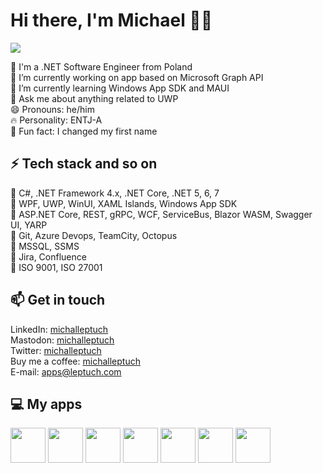 # Hi there, I'm Michael 🙋‍♂️

![](https://komarev.com/ghpvc/?username=michalleptuch)

🍍 I'm a .NET Software Engineer from Poland  
🔭 I’m currently working on app based on Microsoft Graph API  
🌱 I’m currently learning Windows App SDK and MAUI  
💬 Ask me about anything related to UWP  
😄 Pronouns: he/him  
🔥 Personality: ENTJ-A  
🎉 Fun fact: I changed my first name


## ⚡ Tech stack and so on

🔹 C#, .NET Framework 4.x, .NET Core, .NET 5, 6, 7   
🔹 WPF, UWP, WinUI, XAML Islands, Windows App SDK  
🔹 ASP.NET Core, REST, gRPC, WCF, ServiceBus, Blazor WASM, Swagger UI, YARP   
🔹 Git, Azure Devops, TeamCity, Octopus  
🔹 MSSQL, SSMS  
🔹 Jira, Confluence  
🔹 ISO 9001, ISO 27001


## 📫 Get in touch

LinkedIn: [michalleptuch](https://www.linkedin.com/in/michalleptuch/)  
Mastodon: <a rel="me" href="https://dotnet.social/@michalleptuch">michalleptuch</a>  
Twitter: [michalleptuch](https://twitter.com/michalleptuch)  
Buy me a coffee: [michalleptuch](https://www.buymeacoffee.com/michalleptuch)  
E-mail: [apps@leptuch.com](mailto:apps@leptuch.com)  


## 💻 My apps

<a href="https://github.com/michalleptuch/ink-workspace" alt="Ink Workspace">
<image src="https://github.com/michalleptuch/ink-workspace/raw/main/images/StoreTile.png" width=56/></a>
<a href="https://github.com/michalleptuch/mixe" alt="Mixe">
<image src="https://github.com/michalleptuch/mixe/raw/main/images/StoreTile.png" width=56/></a>
<a href="https://github.com/michalleptuch/calendar-flyout" alt="Calendar Flyout">
<image src="https://store-images.s-microsoft.com/image/apps.16617.14565777777550263.eec22724-04b8-4632-afaa-a8db3d49bac1.04529260-ca79-4fb4-b35e-71768ad4f0b1" width=56/></a>
<a href="https://github.com/michalleptuch/desktop-toolkit" alt="Desktop Toolkit">
<image src="https://store-images.s-microsoft.com/image/apps.14134.14045298845715428.12c2c4b0-ec8b-44f4-8b2d-f3692cd14f72.3ae42475-9fad-4fe9-883a-fab01b4b4242" width=56/></a>
<a href="https://github.com/michalleptuch/aurora" alt="Aurora">
<image src="https://store-images.s-microsoft.com/image/apps.15270.14540617761808034.5883fc92-133b-492c-82de-06d890307680.bc7ce3a9-c56a-4195-bf00-d84ee8b09a2b" width=56/></a>
<a href="https://github.com/michalleptuch/ruler" alt="Ruler">
<image src="https://store-images.s-microsoft.com/image/apps.54878.14459628493561291.24894e8e-2490-4999-b308-14c8d9aeaed8.46420422-33ce-4f80-838d-04df7a0e0dd4" width=56/></a>
<a href="https://github.com/michalleptuch/guid-pro" alt="GUID Pro">
<image src="https://store-images.s-microsoft.com/image/apps.24224.14451343819064011.bb84ae8e-3694-4ab6-b477-8d433688c40b.d4fa2f5a-a7cc-4997-b815-1026ba29028c" width=56/></a>
